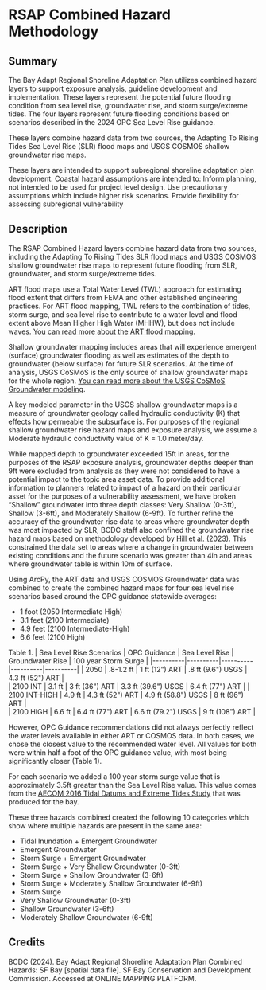 # RSAP Combined Hazard Methodology
## Summary
The Bay Adapt Regional Shoreline Adaptation Plan utilizes combined hazard layers to support exposure analysis, guideline development and implementation. These layers represent the potential future flooding condition from sea level rise, groundwater rise, and storm surge/extreme tides. The four layers represent future flooding conditions based on scenarios described in the 2024 OPC Sea Level Rise guidance. 

These layers combine hazard data from two sources, the Adapting To Rising Tides Sea Level Rise (SLR) flood maps and USGS COSMOS shallow groundwater rise maps. 

These layers are intended to support subregional shoreline adaptation plan development. Coastal hazard assumptions are intended to: 
Inform planning, not intended to be used for project level design. 
Use precautionary assumptions which include higher risk scenarios.
Provide flexibility for assessing subregional vulnerability

## Description
The RSAP Combined Hazard layers combine hazard data from two sources, including the Adapting To Rising Tides SLR flood maps and USGS COSMOS shallow groundwater rise maps to represent future flooding from SLR, groundwater, and storm surge/extreme tides. 

ART flood maps use a Total Water Level (TWL) approach for estimating flood extent that differs from FEMA and other established engineering practices. For ART flood mapping, TWL refers to the combination of tides, storm surge, and sea level rise to contribute to a water level and flood extent above Mean Higher High Water (MHHW), but does not include waves. [You can read more about the ART flood mapping](https://www.adaptingtorisingtides.org/wp-content/uploads/2018/07/BATA-ART-SLR-Analysis-and-Mapping-Report-Final-20170908.pdf). 

Shallow groundwater mapping includes areas that will experience emergent (surface) groundwater flooding as well as estimates of the depth to groundwater (below surface) for future SLR scenarios. At the time of analysis, USGS CoSMoS is the only source of shallow groundwater maps for the whole region. [You can read more about the USGS CoSMoS Groundwater modeling](https://www.usgs.gov/centers/pcmsc/science/cosmos-groundwater). 

A key modeled parameter in the USGS shallow groundwater maps is a measure of groundwater geology called hydraulic conductivity (K) that effects how permeable the subsurface is. For purposes of the regional shallow groundwater rise hazard maps and exposure analysis, we assume a Moderate hydraulic conductivity value of K = 1.0 meter/day.

While mapped depth to groundwater exceeded 15ft in areas, for the purposes of the RSAP exposure analysis, groundwater depths deeper than 9ft were excluded from analysis as they were not considered to have a potential impact to the topic area asset data. To provide additional information to planners related to impact of a hazard on their particular asset for the purposes of a vulnerability assessment, we have broken “Shallow” groundwater into three depth classes: Very Shallow (0-3ft), Shallow (3-6ft), and Moderately Shallow (6-9ft). To further refine the accuracy of the groundwater rise data to areas where groundwater depth was most impacted by SLR, BCDC staff also confined the groundwater rise hazard maps based on methodology developed by [Hill et al. (2023)](https://datadryad.org/stash/dataset/doi:10.6078/D15X4N). This constrained the data set to areas where a change in groundwater between existing conditions and the future scenario was greater than 4in and areas where groundwater table is within 10m of surface.

Using ArcPy, the ART data and USGS COSMOS Groundwater data was combined to create the combined hazard maps for four sea level rise scenarios based around the OPC guidance statewide averages:
  - 1 foot (2050 Intermediate High)
  - 3.1 feet (2100 Intermediate)
  - 4.9 feet (2100 Intermediate-High)
  - 6.6 feet (2100 High)

Table 1.
| Sea Level Rise Scenarios | OPC Guidance | Sea Level Rise  | Groundwater Rise | 100 year Storm Surge |
|----------|----------|----------|----------|----------|
| 2050 | .8-1.2 ft | 1 ft (12”) ART  | .8 ft (9.6") USGS | 4.3 ft (52") ART |  
| 2100 INT | 3.1 ft | 3 ft (36") ART | 3.3 ft (39.6") USGS | 6.4 ft (77") ART |
| 2100 INT-HIGH | 4.9 ft | 4.3 ft (52") ART | 4.9 ft (58.8") USGS | 8 ft (96") ART |  
| 2100 HIGH | 6.6 ft | 6.4 ft (77") ART | 6.6 ft (79.2") USGS | 9 ft (108”) ART  |

However, OPC Guidance recommendations did not always perfectly reflect the water levels available in either ART or COSMOS data. In both cases, we chose the closest value to the recommended water level. All values for both were within half a foot of the OPC guidance value, with most being significantly closer (Table 1).

For each scenario we added a 100 year storm surge value that is approximately 3.5ft greater than the Sea Level Rise value. This value comes from the [AECOM 2016 Tidal Datums and Extreme Tides Study](https://www.adaptingtorisingtides.org/wp-content/uploads/2018/07/FINAL-Regional-Matrix-20180525.pdf) that was produced for the bay.

These three hazards combined created the following 10 categories which show where multiple hazards are present in the same area:

  - Tidal Inundation + Emergent Groundwater 
  - Emergent Groundwater
  - Storm Surge + Emergent Groundwater
  - Storm Surge + Very Shallow Groundwater (0-3ft)
  - Storm Surge + Shallow Groundwater (3-6ft) 
  - Storm Surge + Moderately Shallow Groundwater (6-9ft) 
  - Storm Surge
  - Very Shallow Groundwater (0-3ft)
  - Shallow Groundwater (3-6ft) 
  - Moderately Shallow Groundwater (6-9ft)

## Credits
BCDC (2024). Bay Adapt Regional Shoreline Adaptation Plan Combined Hazards: SF Bay [spatial data file]. SF Bay Conservation and Development Commission. Accessed at ONLINE MAPPING PLATFORM.
